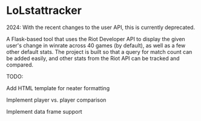 # LoLstattracker

2024: With the recent changes to the user API, this is currently deprecated. 

A Flask-based tool that uses the Riot Developer API to display the given user's change in winrate across 40 games (by default), as well as a few other default stats. The project is built so that a query for match count can be added easily, and other stats from the Riot API can be tracked and compared. 

TODO:

Add HTML template for neater formatting

Implement player vs. player comparison 

Implement data frame support 
